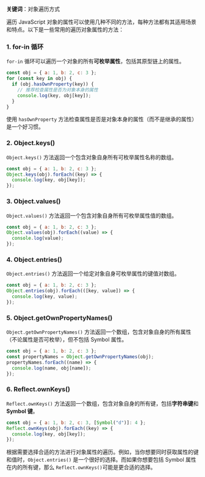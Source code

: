 **关键词**：对象遍历方式

遍历 JavaScript 对象的属性可以使用几种不同的方法，每种方法都有其适用场景和特点。以下是一些常用的遍历对象属性的方法：

### 1. **for-in 循环**

`for-in` 循环可以遍历一个对象的所有**可枚举属性**，包括其原型链上的属性。

```javascript
const obj = { a: 1, b: 2, c: 3 };
for (const key in obj) {
  if (obj.hasOwnProperty(key)) {
    // 推荐检查属性是否为对象本身的属性
    console.log(key, obj[key]);
  }
}
```

使用 `hasOwnProperty` 方法检查属性是否是对象本身的属性（而不是继承的属性）是一个好习惯。

### 2. **Object.keys()**

`Object.keys()` 方法返回一个包含对象自身所有可枚举属性名称的数组。

```javascript
const obj = { a: 1, b: 2, c: 3 };
Object.keys(obj).forEach((key) => {
  console.log(key, obj[key]);
});
```

### 3. **Object.values()**

`Object.values()` 方法返回一个包含对象自身所有可枚举属性值的数组。

```javascript
const obj = { a: 1, b: 2, c: 3 };
Object.values(obj).forEach((value) => {
  console.log(value);
});
```

### 4. **Object.entries()**

`Object.entries()` 方法返回一个给定对象自身可枚举属性的键值对数组。

```javascript
const obj = { a: 1, b: 2, c: 3 };
Object.entries(obj).forEach(([key, value]) => {
  console.log(key, value);
});
```

### 5. **Object.getOwnPropertyNames()**

`Object.getOwnPropertyNames()` 方法返回一个数组，包含对象自身的所有属性（不论属性是否可枚举），但不包括 Symbol 属性。

```javascript
const obj = { a: 1, b: 2, c: 3 };
const propertyNames = Object.getOwnPropertyNames(obj);
propertyNames.forEach((name) => {
  console.log(name, obj[name]);
});
```

### 6. **Reflect.ownKeys()**

`Reflect.ownKeys()` 方法返回一个数组，包含对象自身的所有键，包括**字符串键**和**Symbol 键**。

```javascript
const obj = { a: 1, b: 2, c: 3, [Symbol("d")]: 4 };
Reflect.ownKeys(obj).forEach((key) => {
  console.log(key, obj[key]);
});
```

根据需要选择合适的方法进行对象属性的遍历。例如，当你想要同时获取属性的键和值时，`Object.entries()` 是一个很好的选择。而如果你想要包括 Symbol 属性在内的所有键，那么 `Reflect.ownKeys()`可能是更合适的选择。

